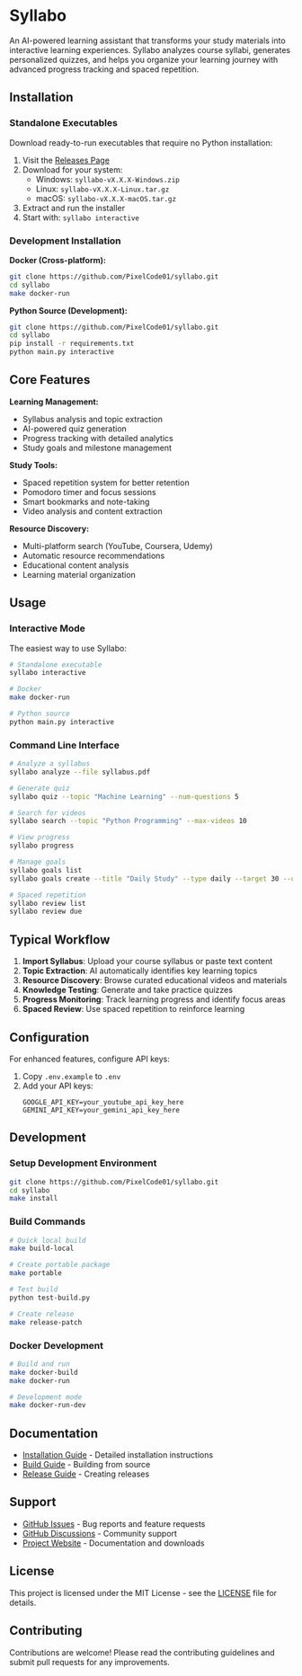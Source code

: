 # Syllabo

An AI-powered learning assistant that transforms your study materials into interactive learning experiences. Syllabo analyzes course syllabi, generates personalized quizzes, and helps you organize your learning journey with advanced progress tracking and spaced repetition.

## Installation

### Standalone Executables

Download ready-to-run executables that require no Python installation:

1. Visit the [Releases Page](https://github.com/PixelCode01/syllabo/releases/latest)
2. Download for your system:
   - Windows: `syllabo-vX.X.X-Windows.zip`
   - Linux: `syllabo-vX.X.X-Linux.tar.gz`
   - macOS: `syllabo-vX.X.X-macOS.tar.gz`
3. Extract and run the installer
4. Start with: `syllabo interactive`

### Development Installation

**Docker (Cross-platform):**
```bash
git clone https://github.com/PixelCode01/syllabo.git
cd syllabo
make docker-run
```

**Python Source (Development):**
```bash
git clone https://github.com/PixelCode01/syllabo.git
cd syllabo
pip install -r requirements.txt
python main.py interactive
```

## Core Features

**Learning Management:**
- Syllabus analysis and topic extraction
- AI-powered quiz generation
- Progress tracking with detailed analytics
- Study goals and milestone management

**Study Tools:**
- Spaced repetition system for better retention
- Pomodoro timer and focus sessions
- Smart bookmarks and note-taking
- Video analysis and content extraction

**Resource Discovery:**
- Multi-platform search (YouTube, Coursera, Udemy)
- Automatic resource recommendations
- Educational content analysis
- Learning material organization

## Usage

### Interactive Mode

The easiest way to use Syllabo:

```bash
# Standalone executable
syllabo interactive

# Docker
make docker-run

# Python source
python main.py interactive
```

### Command Line Interface

```bash
# Analyze a syllabus
syllabo analyze --file syllabus.pdf

# Generate quiz
syllabo quiz --topic "Machine Learning" --num-questions 5

# Search for videos
syllabo search --topic "Python Programming" --max-videos 10

# View progress
syllabo progress

# Manage goals
syllabo goals list
syllabo goals create --title "Daily Study" --type daily --target 30 --unit minutes

# Spaced repetition
syllabo review list
syllabo review due
```

## Typical Workflow

1. **Import Syllabus**: Upload your course syllabus or paste text content
2. **Topic Extraction**: AI automatically identifies key learning topics
3. **Resource Discovery**: Browse curated educational videos and materials
4. **Knowledge Testing**: Generate and take practice quizzes
5. **Progress Monitoring**: Track learning progress and identify focus areas
6. **Spaced Review**: Use spaced repetition to reinforce learning

## Configuration

For enhanced features, configure API keys:

1. Copy `.env.example` to `.env`
2. Add your API keys:
   ```
   GOOGLE_API_KEY=your_youtube_api_key_here
   GEMINI_API_KEY=your_gemini_api_key_here
   ```

## Development

### Setup Development Environment

```bash
git clone https://github.com/PixelCode01/syllabo.git
cd syllabo
make install
```

### Build Commands

```bash
# Quick local build
make build-local

# Create portable package
make portable

# Test build
python test-build.py

# Create release
make release-patch
```

### Docker Development

```bash
# Build and run
make docker-build
make docker-run

# Development mode
make docker-run-dev
```

## Documentation

- [Installation Guide](INSTALLATION.md) - Detailed installation instructions
- [Build Guide](BUILD.md) - Building from source
- [Release Guide](RELEASE.md) - Creating releases

## Support

- [GitHub Issues](https://github.com/PixelCode01/syllabo/issues) - Bug reports and feature requests
- [GitHub Discussions](https://github.com/PixelCode01/syllabo/discussions) - Community support
- [Project Website](https://pixelcode01.github.io/syllabo) - Documentation and downloads

## License

This project is licensed under the MIT License - see the [LICENSE](LICENSE) file for details.

## Contributing

Contributions are welcome! Please read the contributing guidelines and submit pull requests for any improvements.